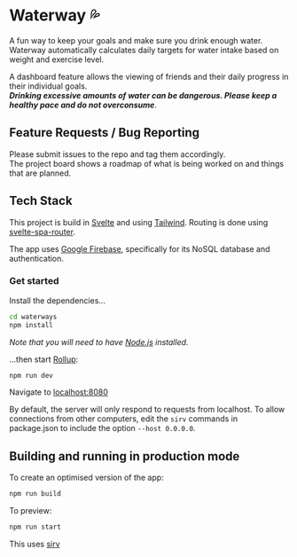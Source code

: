 # Waterway 💦

A fun way to keep your goals and make sure you drink enough water.
Waterway automatically calculates daily targets for water intake
based on weight and exercise level.  

A dashboard feature allows the viewing of friends and their daily progress in their individual goals.  
***Drinking excessive amounts of water can be dangerous.  Please keep a healthy pace and do not overconsume***.

## Feature Requests / Bug Reporting
Please submit issues to the repo and tag them accordingly. \
The project board shows a roadmap of what is being worked on
and things that are planned.

## Tech Stack

This project is build in [Svelte](https://svelte.dev) and using [Tailwind](tailwindcss.com/).  Routing is done using [svelte-spa-router](https://github.com/ItalyPaleAle/svelte-spa-router).  

The app uses [Google Firebase](https://firebase.google.com/), specifically for its NoSQL database and authentication.

### Get started
Install the dependencies...

```bash
cd waterways 
npm install
```

*Note that you will need to have [Node.js](https://nodejs.org) installed.*

...then start [Rollup](https://rollupjs.org):

```bash
npm run dev
```

Navigate to [localhost:8080](http://localhost:8080)

By default, the server will only respond to requests from localhost. To allow connections from other computers, edit the `sirv` commands in package.json to include the option `--host 0.0.0.0`.

## Building and running in production mode

To create an optimised version of the app:

```bash
npm run build
```

To preview:
```bash
npm run start
```
This uses [sirv](https://github.com/lukeed/sirv)
